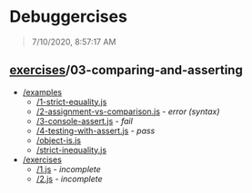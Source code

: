 # Debuggercises 

> 7/10/2020, 8:57:17 AM 

## [exercises](../README.md)/03-comparing-and-asserting 

- [/examples](./examples/README.md)
  - [/1-strict-equality.js](./examples/README.md#1-strict-equalityjs)  
  - [/2-assignment-vs-comparison.js](./examples/README.md#2-assignment-vs-comparisonjs) - _error (syntax)_ 
  - [/3-console-assert.js](./examples/README.md#3-console-assertjs) - _fail_ 
  - [/4-testing-with-assert.js](./examples/README.md#4-testing-with-assertjs) - _pass_ 
  - [/object-is.js](./examples/README.md#object-isjs)  
  - [/strict-inequality.js](./examples/README.md#strict-inequalityjs)  
- [/exercises](./exercises/README.md)
  - [/1.js](./exercises/README.md#1js) - _incomplete_ 
  - [/2.js](./exercises/README.md#2js) - _incomplete_ 
